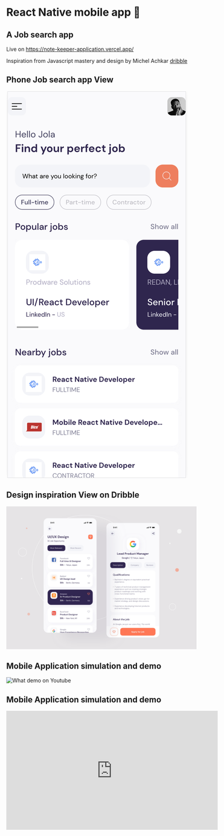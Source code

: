 # React Native mobile app 📱

## A Job search app

Live on https://note-keeper-application.vercel.app/

Inspiration from Javascript mastery and design by Michel Achkar [dribble](https://dribbble.com/shots/11867493-Job-finder-Mobile-UI-Job-list)

**Phone Job search app View**
  -
![App phone cover](./assets/images/cover-phone.png)


**Design inspiration View on Dribble**
  -
![Design Inspiration dribble cover](./assets/images/dribble_jobsearch.png)

**Mobile Application simulation and demo**
  -
![What demo on Youtube](https://www.youtube.com/shorts/E3fRQSWQW6U)

**Mobile Application simulation and demo**
  -
<iframe width="560" height="315" src="https://www.youtube.com/shorts/E3fRQSWQW6U" frameborder="0" allowfullscreen></iframe>
